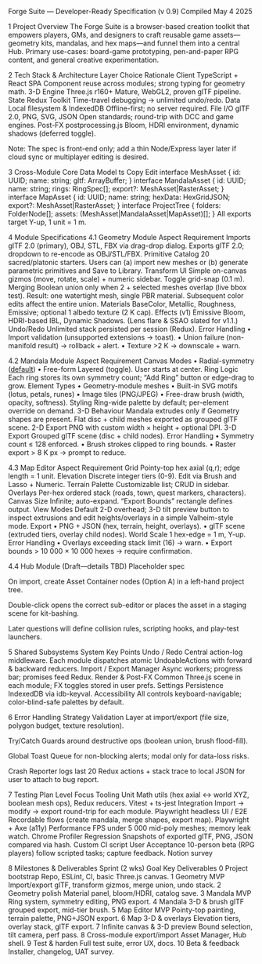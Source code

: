 Forge Suite — Developer-Ready Specification (v 0.9)
Compiled May 4 2025

1 Project Overview
The Forge Suite is a browser-based creation toolkit that empowers players, GMs, and designers to craft reusable game assets—geometry kits, mandalas, and hex maps—and funnel them into a central Hub.
Primary use-cases: board-game prototyping, pen-and-paper RPG content, and general creative experimentation.

2 Tech Stack & Architecture
Layer Choice Rationale
Client TypeScript + React SPA Component reuse across modules; strong typing for geometry math.
3-D Engine Three.js r160+ Mature, WebGL2, proven glTF pipeline.
State Redux Toolkit Time-travel debugging → unlimited undo/redo.
Data Local filesystem & IndexedDB Offline-first; no server required.
File I/O glTF 2.0, PNG, SVG, JSON Open standards; round-trip with DCC and game engines.
Post-FX postprocessing.js Bloom, HDRI environment, dynamic shadows (deferred toggle).

Note: The spec is front-end only; add a thin Node/Express layer later if cloud sync or multiplayer editing is desired.

3 Cross-Module Core Data Model
ts
Copy
Edit
interface MeshAsset { id: UUID; name: string; gltf: ArrayBuffer; }
interface MandalaAsset { id: UUID; name: string; rings: RingSpec[]; export?: MeshAsset|RasterAsset; }
interface MapAsset { id: UUID; name: string; hexData: HexGridJSON; export?: MeshAsset|RasterAsset; }
interface ProjectTree { folders: FolderNode[]; assets: (MeshAsset|MandalaAsset|MapAsset)[]; }
All exports target Y-up, 1 unit = 1 m.

4 Module Specifications
4.1 Geometry Module
Aspect Requirement
Imports glTF 2.0 (primary), OBJ, STL, FBX via drag-drop dialog.
Exports glTF 2.0; dropdown to re-encode as OBJ/STL/FBX.
Primitive Catalog 20 sacred/platonic starters. Users can (a) import new meshes or (b) generate parametric primitives and Save to Library.
Transform UI Simple on-canvas gizmos (move, rotate, scale) + numeric sidebar. Toggle grid-snap (0.1 m).
Merging Boolean union only when 2 + selected meshes overlap (live bbox test). Result: one watertight mesh, single PBR material. Subsequent color edits affect the entire union.
Materials BaseColor, Metallic, Roughness, Emissive; optional 1 albedo texture (2 K cap).
Effects (v1) Emissive Bloom, HDRI-based IBL, Dynamic Shadows. (Lens flare & SSAO slated for v1.1.)
Undo/Redo Unlimited stack persisted per session (Redux).
Error Handling • Import validation (unsupported extensions → toast).
• Union failure (non-manifold result) → rollback + alert.
• Texture >2 K → downscale + warn.

4.2 Mandala Module
Aspect Requirement
Canvas Modes • Radial-symmetry (<ins>default</ins>)
• Free-form Layered (toggle). User starts at center.
Ring Logic Each ring stores its own symmetry count; “Add Ring” button or edge-drag to grow.
Element Types • Geometry-module meshes
• Built-in SVG motifs (lotus, petals, runes)
• Image tiles (PNG/JPEG)
• Free-draw brush (width, opacity, softness).
Styling Ring-wide palette by default; per-element override on demand.
3-D Behaviour Mandala extrudes only if Geometry shapes are present. Flat disc + child meshes exported as grouped glTF scene.
2-D Export PNG with custom width × height + optional DPI.
3-D Export Grouped glTF scene (disc + child nodes).
Error Handling • Symmetry count ≤ 128 enforced.
• Brush strokes clipped to ring bounds.
• Raster export > 8 K px → prompt to reduce.

4.3 Map Editor
Aspect Requirement
Grid Pointy-top hex axial (q,r); edge length = 1 unit.
Elevation Discrete integer tiers (0-9). Edit via Brush and Lasso + Numeric.
Terrain Palette Customizable list; CRUD in sidebar.
Overlays Per-hex ordered stack (roads, town, quest markers, characters).
Canvas Size Infinite; auto-expand. “Export Bounds” rectangle defines output.
View Modes Default 2-D overhead; 3-D tilt preview button to inspect extrusions and edit heights/overlays in a simple Valheim-style mode.
Export • PNG + JSON (hex, terrain, height, overlays).
• glTF scene (extruded tiers, overlay child nodes).
World Scale 1 hex-edge = 1 m, Y-up.
Error Handling • Overlays exceeding stack limit (16) → warn.
• Export bounds > 10 000 × 10 000 hexes → require confirmation.

4.4 Hub Module (Draft—details TBD)
Placeholder spec

On import, create Asset Container nodes (Option A) in a left-hand project tree.

Double-click opens the correct sub-editor or places the asset in a staging scene for kit-bashing.

Later questions will define collision rules, scripting hooks, and play-test launchers.

5 Shared Subsystems
System Key Points
Undo / Redo Central action-log middleware. Each module dispatches atomic UndoableActions with forward & backward reducers.
Import / Export Manager Async workers; progress bar; promises feed Redux.
Render & Post-FX Common Three.js scene in each module; FX toggles stored in user prefs.
Settings Persistence IndexedDB via idb-keyval.
Accessibility All controls keyboard-navigable; color-blind-safe palettes by default.

6 Error Handling Strategy
Validation Layer at import/export (file size, polygon budget, texture resolution).

Try/Catch Guards around destructive ops (boolean union, brush flood-fill).

Global Toast Queue for non-blocking alerts; modal only for data-loss risks.

Crash Reporter logs last 20 Redux actions + stack trace to local JSON for user to attach to bug report.

7 Testing Plan
Level Focus Tooling
Unit Math utils (hex axial ↔ world XYZ, boolean mesh ops), Redux reducers. Vitest + ts-jest
Integration Import → modify → export round-trip for each module. Playwright headless
UI / E2E Recordable flows (create mandala, merge shapes, export map). Playwright + Axe (a11y)
Performance FPS under 5 000 mid-poly meshes; memory leak watch. Chrome Profiler
Regression Snapshots of exported glTF, PNG, JSON compared via hash. Custom CI script
User Acceptance 10-person beta (RPG players) follow scripted tasks; capture feedback. Notion survey

8 Milestones & Deliverables
Sprint (2 wks) Goal Key Deliverables
0 Project bootstrap Repo, ESLint, CI, basic Three.js canvas.
1 Geometry MVP Import/export glTF, transform gizmos, merge union, undo stack.
2 Geometry polish Material panel, bloom/HDRI, catalog save.
3 Mandala MVP Ring system, symmetry editing, PNG export.
4 Mandala 3-D & brush glTF grouped export, mid-tier brush.
5 Map Editor MVP Pointy-top painting, terrain palette, PNG+JSON export.
6 Map 3-D & overlays Elevation tiers, overlay stack, glTF export.
7 Infinite canvas & 3-D preview Bound selection, tilt camera, perf pass.
8 Cross-module export/import Asset Manager, Hub shell.
9 Test & harden Full test suite, error UX, docs.
10 Beta & feedback Installer, changelog, UAT survey.
